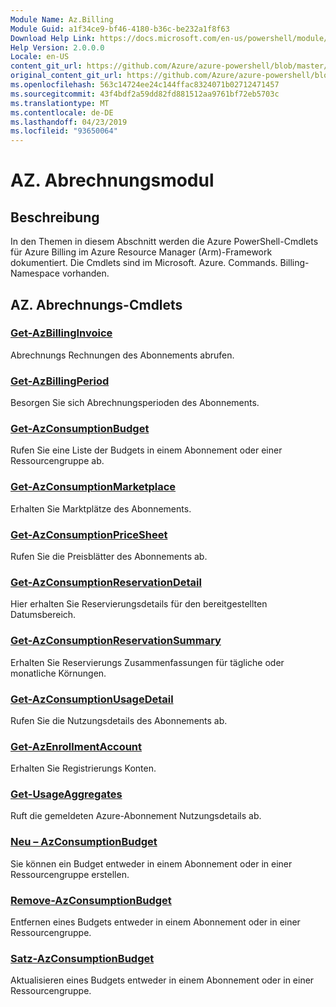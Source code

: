 ```yaml
---
Module Name: Az.Billing
Module Guid: a1f34ce9-bf46-4180-b36c-be232a1f8f63
Download Help Link: https://docs.microsoft.com/en-us/powershell/module/az.billing
Help Version: 2.0.0.0
Locale: en-US
content_git_url: https://github.com/Azure/azure-powershell/blob/master/src/Billing/Billing/help/Az.Billing.md
original_content_git_url: https://github.com/Azure/azure-powershell/blob/master/src/Billing/Billing/help/Az.Billing.md
ms.openlocfilehash: 563c14724ee24c144ffac8324071b02712471457
ms.sourcegitcommit: 43f4bdf2a59dd82fd881512aa9761bf72eb5703c
ms.translationtype: MT
ms.contentlocale: de-DE
ms.lasthandoff: 04/23/2019
ms.locfileid: "93650064"
---
```

# AZ. Abrechnungsmodul
## Beschreibung
In den Themen in diesem Abschnitt werden die Azure PowerShell-Cmdlets für Azure Billing im Azure Resource Manager (Arm)-Framework dokumentiert. Die Cmdlets sind im Microsoft. Azure. Commands. Billing-Namespace vorhanden.

## AZ. Abrechnungs-Cmdlets
### [Get-AzBillingInvoice](Get-AzBillingInvoice.md)
Abrechnungs Rechnungen des Abonnements abrufen.

### [Get-AzBillingPeriod](Get-AzBillingPeriod.md)
Besorgen Sie sich Abrechnungsperioden des Abonnements.

### [Get-AzConsumptionBudget](Get-AzConsumptionBudget.md)
Rufen Sie eine Liste der Budgets in einem Abonnement oder einer Ressourcengruppe ab.

### [Get-AzConsumptionMarketplace](Get-AzConsumptionMarketplace.md)
Erhalten Sie Marktplätze des Abonnements.

### [Get-AzConsumptionPriceSheet](Get-AzConsumptionPriceSheet.md)
Rufen Sie die Preisblätter des Abonnements ab.

### [Get-AzConsumptionReservationDetail](Get-AzConsumptionReservationDetail.md)
Hier erhalten Sie Reservierungsdetails für den bereitgestellten Datumsbereich.

### [Get-AzConsumptionReservationSummary](Get-AzConsumptionReservationSummary.md)
Erhalten Sie Reservierungs Zusammenfassungen für tägliche oder monatliche Körnungen.

### [Get-AzConsumptionUsageDetail](Get-AzConsumptionUsageDetail.md)
Rufen Sie die Nutzungsdetails des Abonnements ab.

### [Get-AzEnrollmentAccount](Get-AzEnrollmentAccount.md)
Erhalten Sie Registrierungs Konten.

### [Get-UsageAggregates](Get-UsageAggregates.md)
Ruft die gemeldeten Azure-Abonnement Nutzungsdetails ab.

### [Neu – AzConsumptionBudget](New-AzConsumptionBudget.md)
Sie können ein Budget entweder in einem Abonnement oder in einer Ressourcengruppe erstellen.

### [Remove-AzConsumptionBudget](Remove-AzConsumptionBudget.md)
Entfernen eines Budgets entweder in einem Abonnement oder in einer Ressourcengruppe.

### [Satz-AzConsumptionBudget](Set-AzConsumptionBudget.md)
Aktualisieren eines Budgets entweder in einem Abonnement oder in einer Ressourcengruppe.

